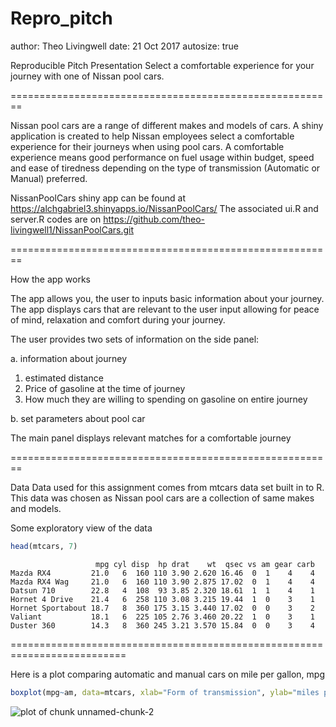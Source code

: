Repro_pitch
========================================================
author: Theo Livingwell
date: 21 Oct 2017
autosize: true

Reproducible Pitch Presentation
Select a comfortable experience for your journey with one of Nissan pool cars.

========================================================

Nissan pool cars are a range of different makes and models of cars. 
A shiny application is created to help Nissan employees select a comfortable 
experience for their journeys when using pool cars. A comfortable experience means 
good performance on fuel usage within budget, speed and ease of tiredness 
depending on the type of transmission (Automatic or Manual) preferred.

NissanPoolCars shiny app can be found at https://alchgabriel3.shinyapps.io/NissanPoolCars/
The associated ui.R and server.R codes are on https://github.com/theo-livingwell1/NissanPoolCars.git



========================================================

How the app works

The app allows you, the user to inputs basic information about your journey. The app displays 
cars that are relevant to the user input allowing for peace of mind, relaxation and comfort 
during your journey.

The user provides two sets of information on the side panel: 

a. information about journey 
1.	estimated distance
2.	Price of gasoline at the time of journey
3.	How much they are willing to spending on gasoline on entire journey

b. set parameters about pool car

The main panel displays relevant matches for a comfortable journey 

========================================================

Data
Data used for this assignment comes from mtcars data set built in to R. This data was chosen as Nissan pool cars are a collection of same makes and models. 

Some exploratory view of the data


```r
head(mtcars, 7)
```

```
                   mpg cyl disp  hp drat    wt  qsec vs am gear carb
Mazda RX4         21.0   6  160 110 3.90 2.620 16.46  0  1    4    4
Mazda RX4 Wag     21.0   6  160 110 3.90 2.875 17.02  0  1    4    4
Datsun 710        22.8   4  108  93 3.85 2.320 18.61  1  1    4    1
Hornet 4 Drive    21.4   6  258 110 3.08 3.215 19.44  1  0    3    1
Hornet Sportabout 18.7   8  360 175 3.15 3.440 17.02  0  0    3    2
Valiant           18.1   6  225 105 2.76 3.460 20.22  1  0    3    1
Duster 360        14.3   8  360 245 3.21 3.570 15.84  0  0    3    4
```

==========================================================================

Here is a plot comparing automatic and manual cars on mile per gallon, mpg


```r
boxplot(mpg~am, data=mtcars, xlab="Form of transmission", ylab="miles per gallon, mpg", main="How is the form of transmission related to the miles per gallon, mpg")
```

![plot of chunk unnamed-chunk-2](Repro_pitch-figure/unnamed-chunk-2-1.png)

 
